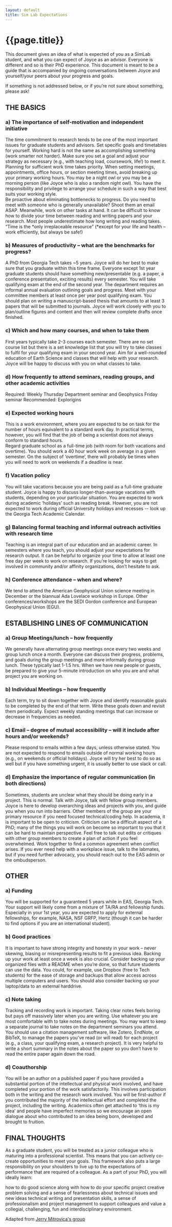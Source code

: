 ```yaml
---
layout: default
title: Sim Lab Expectations
---
```

# {{page.title}}

This document gives an idea of what is expected of you as a SimLab student, and what you can expect of Joyce as an advisor. 
Everyone is different and so is their PhD experience. 
This document is meant to be a guide that is accompanied by ongoing conversations between Joyce and yourself/your peers about your progress and goals. 

If something is not addressed below, or if you’re not sure about something, please ask!

## THE BASICS

### a)     The importance of self-motivation and independent initiative

The time commitment to research tends to be one of the most important issues for graduate students and advisors. Set specific goals and timetables for yourself. Working hard is not the same as accomplishing something (work smarter not harder). Make sure you set a goal and adjust your strategy as necessary (e.g., with teaching load, coursework, life!) to meet it.
Planning for sufficient work time takes priority. When setting meetings, appointments, office hours, or section meeting times, avoid breaking up your primary working hours. You may be a night owl or you may be a morning person (like Joyce who is also a random night owl). You have the responsibility and privilege to arrange your schedule in such a way that best suits your working style.  
Be proactive about eliminating bottlenecks to progress. Do you need to meet with someone who is generally unavailable? Shoot them an email ASAP. Meanwhile, work on other tasks at hand.
It can be difficult to know how to divide your time between reading and writing papers and your research. Most people underestimate how long writing and reading takes. 
“Time is the *only irreplaceable resource” (*except for your life and health – work efficiently, but always be safe!)

### b)    Measures of productivity – what are the benchmarks for progress?

A PhD from Georgia Tech takes ~5 years. 
Joyce will do her best to make sure that you graduate within this time frame.
Everyone except 1st year graduate students should have something new/presentable (e.g. a paper, a conference presentation, exciting results) every semester.
You will take qualifying exam at the end of the second year. 
The department requires an informal annual evaluation outlining goals and progress. 
Meet with your committee members at least once per year post qualifying exam.
You should plan on writing a manuscript-based thesis that amounts to at least 3 papers that will be submitted to journals. 
Joyce will work closely with you to plan/outline figures and content and then will review complete drafts once finished. 

### c)     Which and how many courses, and when to take them

First years typically take 2-3 courses each semester.
There are no set course list but there is a set knowledge list that you will try to take classes to fulfil for your qualifying exam in your second year.
Aim for a well-rounded education of Earth Science and classes that will help with your research. 
Joyce will be happy to discuss with you on what classes to take. 

### d)    How frequently to attend seminars, reading groups, and other academic activities

Required: Weekly Thursday Department seminar and Geophysics Friday seminar
Recommended: Explorigins 

### e)     Expected working hours

This is a work environment, where you are expected to be on task for the number of hours equivalent to a standard work day. In practical terms, however, you will find that the job of being a scientist does not always conform to standard hours.  
Regard graduate school as a full-time job (with room for both vacations and overtime). You should work a 40 hour work week on average in a given semester. On the subject of ‘overtime’, there will probably be times when you will need to work on weekends if a deadline is near.

### f)     Vacation policy

You will take vacations because you are being paid as a full-time graduate student. Joyce is happy to discuss longer-than-average vacations with students, depending on your particular situation.
You are expected to work during academic ‘holidays’ such as reading break. However, you are not expected to work during official University holidays and recesses -- look up the Georgia Tech Academic Calendar.

### g)    Balancing formal teaching and informal outreach activities with research time

Teaching is an integral part of our education and an academic career. In semesters where you teach, you should adjust your expectations for research output.  It can be helpful to organize your time to allow at least one free day per week to work on research. 
If you’re looking for ways to get involved in community and/or affinity organizations, don’t hesitate to ask.

### h)    Conference attendance – when and where?

We tend to attend the American Geophysical Union science meeting in December or the biannual Ada Lovelace workshop in Europe.
Other conferences/workshops are the SEDI Gordon conference and European Geophysical Union (EGU). 

## ESTABLISHING LINES OF COMMUNICATION

### a)     Group Meetings/lunch – how frequently

We generally have alternating group meetings once every two weeks and group lunch once a month. 
Everyone can discuss their progress, problems, and goals during the group meetings and more informally during group lunch.
These typically last 1-1.5 hrs.
When we have new people or guests, be prepared to give your 5-minute introduction on who you are and what project you are working on.

### b)    Individual Meetings – how frequently

Each term, try to sit down together with Joyce and identify reasonable goals to be completed by the end of that term. 
Write these goals down and revisit them periodically. 
Expect weekly standing meetings that can increase or decrease in frequencies as needed. 

### c)     Email – degree of mutual accessibility – will it include after hours and/or weekends?

Please respond to emails within a few days, unless otherwise stated.
You are not expected to respond to emails outside of normal working hours (e.g., on weekends or official holidays).
Joyce will try her best to do so as well but if you have something urgent, it is usually better to use slack or call.

### d)     Emphasize the importance of regular communication (in both directions)

Sometimes, students are unclear what they should be doing early in a project. This is normal. Talk with Joyce, talk with fellow group members.
Joyce is here to develop overarching ideas and projects with you, and guide you when you run into barriers. Other members of the group are your primary resource if you need focused technical/coding help.
In academia, it is important to be open to criticism. Criticism can be a difficult aspect of a PhD; many of the things you will work on become so important to you that it can be hard to maintain perspective. Feel free to talk out edits or critiques with other group members to create a plan of action if you feel overwhelmed.
Work together to find a common agreement when conflict arises. If you ever need help with a workplace issue, talk to the labmates, but if you need further advocacy, you should reach out to the EAS admin or the ombudsperson.

## OTHER

### a)     Funding

You will be supported for a guaranteed 5 years while in EAS, Georgia Tech. Your support will likely come from a mixture of TA/RA and fellowship funds.
Especially in your 1st year, you are expected to apply for external fellowships, for example, NASA, NSF GRFP, Hertz  (though it can be harder to find options if you are an international student).

### b)    Good practices

It is important to have strong integrity and honesty in your work – never skewing, biasing or misrepresenting results to fit a previous idea. 
Backing up your work at least once a week is also crucial. Consider backing up your organized files with a README when you’re done, so that future students can use the data. You could, for example, use Dropbox (free to Tech students) for the ease of storage and backups that allow access across multiple computers and users. You should also consider backing up your laptop/data to an external harddrive.

### c)     Note taking

Tracking and recording work is important. Taking clear notes feels boring but pays off massively later when you are writing. Use whatever you are most comfortable with to take notes during meetings.
You may want to keep a separate journal to take notes on the department seminars you attend.
You should use a citation management software, like Zotero, EndNote, or BibTeX, to manage the papers you’ve read (or will read) for each project (e.g., a class, your qualifying exam, a research project). It is very helpful to write a short summary in the notes about the paper so you don’t have to read the entire paper again down the road.

### d)    Coauthorship

You will be an author on a published paper if you have provided a substantial portion of the intellectual and physical work involved, and have completed your portion of the work satisfactorily. This involves participation both in the writing and the research work involved.
You will be first-author if you contributed the majority of the intellectual effort and completed the project, including the writing. Academics often get attached to ‘this is my idea’ and people have imperfect memories so we encourage an open dialogue about who contributed to an idea being born, developed and brought to fruition. 

## FINAL THOUGHTS

As a graduate student, you will be treated as a junior colleague who is maturing into a professional scientist. This means that you can actively co-create opportunities to meet your goals. This framework also puts a large responsibility on your shoulders to live up to the expectations of performance that are required of a colleague. As a part of your PhD, you will ideally learn: 

how to do good science along with how to do your specific project
creative problem solving and a sense of fearlessness about technical issues and new ideas 
technical writing and presentation skills, a sense of professionalism and project management 
to support colleagues and value a collegial, challenging, fun and interdisciplinary environment. 

Adapted from [Jerry Mitrovica's group](https://mitrovica.eps.harvard.edu/group-expectations)
